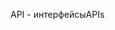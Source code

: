<span data-ttu-id="77fcf-101">API - интерфейсы</span><span class="sxs-lookup"><span data-stu-id="77fcf-101">APIs</span></span>